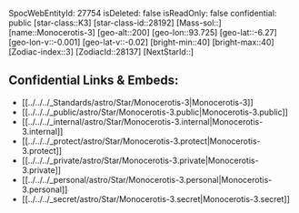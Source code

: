 ﻿---
location:
- -6.27
- -93.725
- 200
tags:
- astro/Star
type: Star
---

SpocWebEntityId: 27754
isDeleted: false
isReadOnly: false
confidential: public
[star-class::K3]
[star-class-id::28192]
[Mass-sol::]
[name::Monocerotis-3]
[geo-alt::200]
[geo-lon::93.725]
[geo-lat::-6.27]
[geo-lon-v::-0.001]
[geo-lat-v::-0.02]
[bright-min::40]
[bright-max::40]
[Zodiac-index::3]
[ZodiacId::28137]
[NextStarId::]



## Confidential Links & Embeds: 
- [[../../../_Standards/astro/Star/Monocerotis-3|Monocerotis-3]] 
- [[../../../_public/astro/Star/Monocerotis-3.public|Monocerotis-3.public]] 
- [[../../../_internal/astro/Star/Monocerotis-3.internal|Monocerotis-3.internal]] 
- [[../../../_protect/astro/Star/Monocerotis-3.protect|Monocerotis-3.protect]] 
- [[../../../_private/astro/Star/Monocerotis-3.private|Monocerotis-3.private]] 
- [[../../../_personal/astro/Star/Monocerotis-3.personal|Monocerotis-3.personal]] 
- [[../../../_secret/astro/Star/Monocerotis-3.secret|Monocerotis-3.secret]] 

